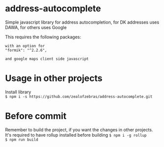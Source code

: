 # address-autocomplete
Simple javascript library for address autocompletion, for DK addresses uses DAWA, for others uses Google


This requires the following packages:

[//]: # ()
[//]: # (    "@types/google-maps-web": "^3.43.4",)

[//]: # (    "react": "^17.0.1",)

[//]: # (    "react-bootstrap": "^1.5.1",)

[//]: # (    "react-bootstrap-typeahead": "^5.1.4",)


    with an option for 
    "formik": "^2.2.6",

    and google maps client side javascript

# Usage in other projects
Install library  
`$ npm i -s https://github.com/zealofzebras/address-autocomplete.git`  

# Before commit
Remember to build the project, if you want the changes in other projects.  
It's required to have rollup installed before building `$ npm i -g rollup`  
`$ npm run build`
